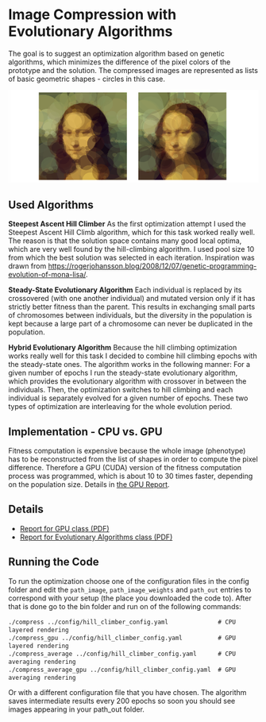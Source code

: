 Image Compression with Evolutionary Algorithms
==============================================

The goal is to suggest an optimization algorithm based on genetic algorithms, which minimizes the difference of the pixel colors
of the prototype and the solution. The compressed images are represented as lists of basic geometric shapes - circles in this case.

![Compression examples](reports/teaser.png)

Used Algorithms
---------------
**Steepest Ascent Hill Climber** As the first optimization attempt I used the Steepest Ascent Hill Climb algorithm, which for
this task worked really well. The reason is that the solution space contains many good local optima, which are very well found by
the hill-climbing algorithm. I used pool size 10 from which the best solution was selected in each iteration. Inspiration was
drawn from https://rogerjohansson.blog/2008/12/07/genetic-programming-evolution-of-mona-lisa/.

**Steady-State Evolutionary Algorithm** Each individual is replaced by its crossovered (with one another individual) and mutated
version only if it has strictly better fitness than the parent. This results in exchanging small parts of chromosomes between
individuals, but the diversity in the population is kept because a large part of a chromosome can never be duplicated in the population.

**Hybrid Evolutionary Algorithm** Because the hill climbing optimization works really well for this task I decided to combine hill
climbing epochs with the steady-state ones. The algorithm works in the following manner: For a given number of epochs I run the
steady-state evolutionary algorithm, which provides the evolutionary algorithm with crossover in between the individuals. Then,
the optimization switches to hill climbing and each individual is separately evolved for a given number of epochs. These two
types of optimization are interleaving for the whole evolution period.


Implementation - CPU vs. GPU
----------------------------
Fitness computation is expensive because the whole image (phenotype) has to be reconstructed from the list of shapes in order to
compute the pixel difference. Therefore a GPU (CUDA) version of the fitness computation process was programmed, which is about 10
to 30 times faster, depending on the population size. Details in [the GPU Report](reports/report_gpu.pdf).


Details
-------
  * [Report for GPU class (PDF)](reports/report_gpu.pdf)
  * [Report for Evolutionary Algorithms class (PDF)](reports/report_eoa.pdf)


Running the Code
----------------
To run the optimization choose one of the configuration files in the config folder and edit the `path_image`, `path_image_weights` and
`path_out` entries to correspond with your setup (the place you downloaded the code to). After that is done go to the bin folder and run on of the following commands:
```
./compress ../config/hill_climber_config.yaml              # CPU layered rendering
./compress_gpu ../config/hill_climber_config.yaml          # GPU layered rendering
./compress_average ../config/hill_climber_config.yaml      # CPU averaging rendering
./compress_average_gpu ../config/hill_climber_config.yaml  # GPU averaging rendering
```
Or with a different configuration file that you have chosen. The algorithm saves intermediate results every 200 epochs so soon
you should see images appearing in your path_out folder.



